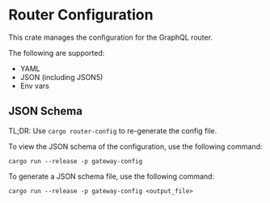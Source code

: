 # Router Configuration

This crate manages the configuration for the GraphQL router.

The following are supported:

- YAML
- JSON (including JSON5)
- Env vars

## JSON Schema

TL;DR: Use `cargo router-config` to re-generate the config file.

To view the JSON schema of the configuration, use the following command:

```
cargo run --release -p gateway-config
```

To generate a JSON schema file, use the following command:

```
cargo run --release -p gateway-config <output_file>
```
